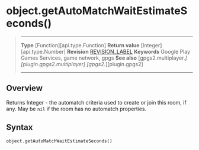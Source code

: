 # object.getAutoMatchWaitEstimateSeconds()

> --------------------- ------------------------------------------------------------------------------------------
> __Type__              [Function][api.type.Function]
> __Return value__      [Integer][api.type.Number]
> __Revision__          [REVISION_LABEL](REVISION_URL)
> __Keywords__          Google Play Games Services, game network, gpgs
> __See also__          [gpgs2.multiplayer.*][plugin.gpgs2.multiplayer]
>                       [gpgs2.*][plugin.gpgs2]
> --------------------- ------------------------------------------------------------------------------------------

## Overview

Returns Integer - the automatch criteria used to create or join this room, if any. May be `nil` if the room has no automatch properties.

## Syntax

	object.getAutoMatchWaitEstimateSeconds()